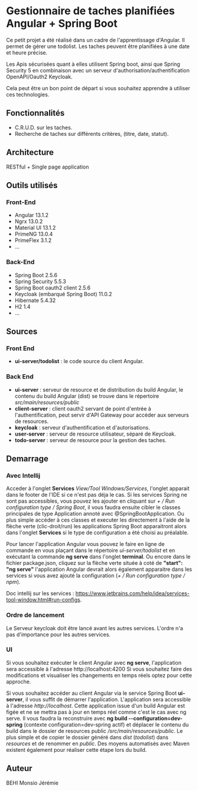 # Gestionnaire de taches planifiées Angular + Spring Boot

Ce petit projet a été réalisé dans un cadre de l'apprentissage d'Angular. Il permet de gérer une todolist. Les taches
peuvent être planifiées à une date et heure précise.

Les Apis sécurisées quant à elles utilisent Spring boot, ainsi que Spring Security 5
en combinaison avec un serveur d'authorisation/authentification OpenAPI/Oauth2 Keycloak. 

Cela peut être un bon point de départ si vous souhaitez apprendre à utiliser ces technologies.

## Fonctionnalités

- C.R.U.D. sur les taches.
- Recherche de taches sur différents critères, (titre, date, statut).

## Architecture

RESTful + Single page application

## Outils utilisés

### Front-End

- Angular 13.1.2
- Ngrx 13.0.2
- Material UI 13.1.2
- PrimeNG 13.0.4
- PrimeFlex 3.1.2
- ...

### Back-End

- Spring Boot 2.5.6
- Spring Security 5.5.3
- Spring Boot oauth2 client 2.5.6
- Keycloak (embarqué Spring Boot) 11.0.2
- Hibernate 5.4.32
- H2 1.4 
- ...

## Sources

### Front End

- **ui-server/todolist** : le code source du client Angular.

### Back End

- **ui-server** : serveur de resource et de distribution du build Angular, le contenu du build Angular (dist) se trouve
  dans le répertoire *src/main/resources/public*
- **client-server** : client oauth2 servant de point d'entrée à l'authentification, peut servir d'API Gateway pour
  accéder aux serveurs de resources.
- **keycloak** : serveur d'authentification et d'autorisations.
- **user-server** : serveur de resource utilisateur, séparé de Keycloak.
- **todo-server** : serveur de resource pour la gestion des taches.

## Demarrage

### Avec Intellij

Acceder à l'onglet **Services** *View/Tool Windows/Services*, l'onglet apparait dans le footer de l'IDE si ce n'est pas déja le cas. Si les services Spring
ne sont pas accessibles, vous pouvez les ajouter en cliquant sur *+ / Run configuration type / Spring Boot*, il vous
faudra ensuite cibler le classes principales de type Application annoté avec @SpringBootApplication. Ou plus simple accéder à ces
classes et executer les directement à l'aide de la flèche verte (clic-droit/run) les applications Spring Boot apparaitront alors dans l'onglet
**Services** si le type de configuration a été choisi au préalable.

Pour lancer l'application Angular vous pouvez le faire en ligne de commande en vous plaçant dans le répertoire 
*ui-server/todolist* et en exécutant la commande **ng serve** dans l'onglet **terminal**. Ou encore dans le fichier package.json, cliquez sur la flèche verte
située à coté de **"start": "ng serve"** l'application Angular devrait alors également apparaitre dans les services si vous avez ajouté la configuration
(*+ / Run configuration type / npm*).

Doc intellij sur les services : https://www.jetbrains.com/help/idea/services-tool-window.html#run-configs.

### Ordre de lancement

Le Serveur keycloak doit être lancé avant les autres services.
L'ordre n'a pas d'importance pour les autres services.

### UI

Si vous souhaitez exécuter le client Angular avec **ng serve**, l'application sera accessible à l'adresse http://localhost:4200
Si vous souhaitez faire des modifications et visualiser les changements en temps réels optez pour cette approche.

Si vous souhaitez accéder au client Angular via le service Spring Boot **ui-server**, il vous suffit de démarrer l'application. 
L'application sera accessible à l'adresse *http://localhost*. Cette application issue d'un build Angular est figée et ne se mettra pas à jour en temps
réel comme c'est le cas avec ng serve. Il vous faudra la reconstruire avec **ng build --configuration=dev-spring** (contexte configuration=dev-spring actif)
et déplacer le contenu du build dans le dossier de resources public */src/main/resources/public*.
Le plus simple et de copier le dossier généré dans *dist* (*todolist*) dans *resources* et de renommer en *public*.
Des moyens automatisés avec Maven existent également pour réaliser cette étape lors du build.

## Auteur

BEHI Monsio Jérémie

